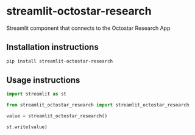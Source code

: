 # streamlit-octostar-research

Streamlit component that connects to the Octostar Research App

## Installation instructions 

```sh
pip install streamlit-octostar-research
```

## Usage instructions

```python
import streamlit as st

from streamlit_octostar_research import streamlit_octostar_research

value = streamlit_octostar_research()

st.write(value)
